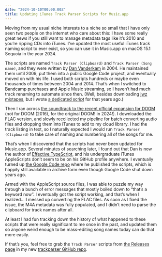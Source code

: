 ```yaml
---
date: "2024-10-10T00:00:00Z"
title: Updating iTunes Track Parser Scripts for Music.app
---
```


Moving from my usual niche interests to a niche so small that I have only seen two people on the internet who care about this: I have some really great news if you still want to manage metadata tags like it’s 2010 and you’re ripping CDs into iTunes. I’ve updated the most useful iTunes track naming script to ever exist, so you can use it in Music.app on macOS 15.1 Sequoia in the year 2024.

The scripts are named `Track Parser (Clipboard)` and `Track Parser (Song name)`, and they were written by [Dan Vanderkam](https://www.danvk.org) in 2004. He maintained them until 2009, put them into a public Google Code project, and eventually moved on with his life. I used both scripts hundreds or maybe even thousands of times between 2004 and 2014. That’s when I switched to Bandcamp purchases and Apple Music streaming, so I haven’t had much track renaming to automate since then. (Well, besides downloading [jwz mixtapes](https://www.dnalounge.com/webcast/mixtapes/), but I wrote [a dedicated script](https://github.com/indirect/dotfiles/blob/main/dot_bin/executable_jwz-download) for that years ago.)

Then I ran across [the soundtrack to the recent official expansion for DOOM](https://www.youtube.com/playlist?list=PLAwkDjVcJePggQv6qM9cPWqrqoWkuD_h_) (not for DOOM (2016), for the original DOOM! in 2024!). I downloaded the FLAC version, and slowly recollected my pipeline for batch converting audio files and dropping them into iTunes to add to my cloud library. I had the track listing in text, so I naturally expected I would run `Track Parser (Clipboard)` to take care of naming and numbering all of the songs for me.

That’s when I discovered that the scripts had never been updated for Music.app. Several minutes of searching later, I found out that Dan is now the author of [Effective TypeScript](https://amzn.to/402nk5R), and his undergraduate iTunes AppleScripts don’t seem to be on his GitHub profile anywhere. I eventually turned up [the Google Code repo](https://code.google.com/archive/p/trackparser/) where he published the scripts, which is happily still available in archive form even though Google Code shut down years ago.

Armed with the AppleScript source files, I was able to puzzle my way through a bunch of error messages that mostly boiled down to “that’s a keyword now”. I eventually got the script working, and that’s when I realized… I messed up converting the FLAC files. As soon as I fixed the issue, the M4A metadata was  fully populated, and I didn’t need to parse the clipboard for track names after all.

At least I had fun tracking down the history of what happened to these scripts that were really significant to me once in the past, and updated them so anyone weird enough to be mass-editing song names today can do that more easily.

If that’s you, feel free to grab the `Track Parser` scripts from [the Releases page](https://github.com/indirect/trackparser/releases) in my new [trackparser GitHub repo](https://github.com/indirect/trackparser).
